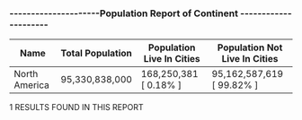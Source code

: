 ### ---------------------Population Report of Continent ---------------------

| Name | Total Population | Population Live In Cities | Population Not Live In Cities |
| --- | --- | --- | --- |
| North America | 95,330,838,000 | 168,250,381 [ 0.18% ] | 95,162,587,619 [ 99.82% ] |

1 RESULTS FOUND IN THIS REPORT
